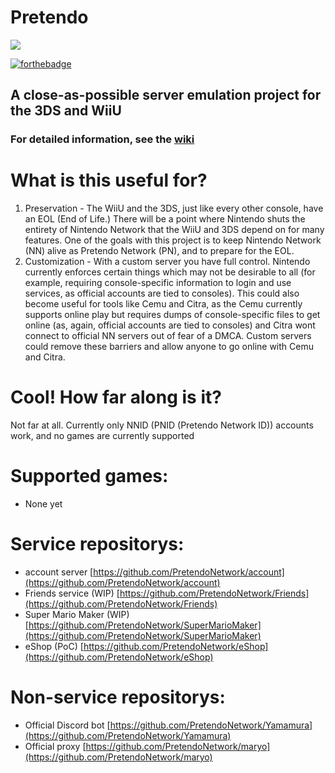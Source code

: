 # Pretendo

<p align="left">
    <a href="https://discord.gg/rxekqVJ" target="_blank">
        <img src="https://discordapp.com/api/guilds/408718485913468928/widget.png?style=banner3">
    </a>
</p>

[![forthebadge](http://forthebadge.com/images/badges/built-with-love.svg)](http://forthebadge.com)

## A close-as-possible server emulation project for the 3DS and WiiU

### For detailed information, see the [wiki](https://github.com/PretendoNetwork/Pretendo/wiki)

# What is this useful for?
1. Preservation - The WiiU and the 3DS, just like every other console, have an EOL (End of Life.) There will be a point where Nintendo shuts the entirety of Nintendo Network that the WiiU and 3DS depend on for many features. One of the goals with this project is to keep Nintendo Network (NN) alive as Pretendo Network (PN), and to prepare for the EOL.
2. Customization - With a custom server you have full control. Nintendo currently enforces certain things which may not be desirable to all (for example, requiring console-specific information to login and use services, as official accounts are tied to consoles). This could also become useful for tools like Cemu and Citra, as the Cemu currently supports online play but requires dumps of console-specific files to get online (as, again, official accounts are tied to consoles) and Citra wont connect to official NN servers out of fear of a DMCA. Custom servers could remove these barriers and allow anyone to go online with Cemu and Citra.

# Cool! How far along is it?
Not far at all. Currently only NNID (PNID (Pretendo Network ID)) accounts work, and no games are currently supported

# Supported games:
- None yet

# Service repositorys:
- account server [https://github.com/PretendoNetwork/account](https://github.com/PretendoNetwork/account)
- Friends service (WIP) [https://github.com/PretendoNetwork/Friends](https://github.com/PretendoNetwork/Friends)
- Super Mario Maker (WIP) [https://github.com/PretendoNetwork/SuperMarioMaker](https://github.com/PretendoNetwork/SuperMarioMaker)
- eShop (PoC) [https://github.com/PretendoNetwork/eShop](https://github.com/PretendoNetwork/eShop)

# Non-service repositorys:
- Official Discord bot [https://github.com/PretendoNetwork/Yamamura](https://github.com/PretendoNetwork/Yamamura)
- Official proxy [https://github.com/PretendoNetwork/maryo](https://github.com/PretendoNetwork/maryo)
